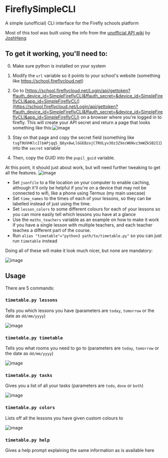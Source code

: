 # FireflySimpleCLI
A simple (unofficial) CLI interface for the Firefly schools platform

Most of this tool was built using the info from the [unofficial API wiki](https://github.com/JoshHeng/FireflyAPI/wiki) by [JoshHeng](https://github.com/JoshHeng)

## To get it working, you'll need to:
0. Make sure python is installed on your system
1. Modify the `url` variable so it points to your school's website (something like https://school.fireflycloud.net)
1. Go to [https://school.fireflycloud.net/Login/api/gettoken?ffauth_device_id=SimpleFireflyCLI&ffauth_secret=&device_id=SimpleFireflyCLI&app_id=SimpleFireflyCLI](https://school.fireflycloud.net/Login/api/gettoken?ffauth_device_id=SimpleFireflyCLI&ffauth_secret=&device_id=SimpleFireflyCLI&app_id=SimpleFireflyCLI) on a browser where you're logged in to firefly. This will create your API secret and return a page that looks something like this:![image](https://user-images.githubusercontent.com/48649272/226177026-2d7a6a3b-1b54-471c-8ef5-996d27af189b.png)

1. Stay on that page and copy the secret field (something like `tsgT9UVHKlcIlbAPjqq5_Q8yx8wLlGGEBzojCTROLyv3Oz3ZXecW6Nvz3mWZkSB2I1`) into the `secret` variable
1. Then, copy the GUID into the `pupil_guid` variable.

At this point, it should just about work, but will need further tweaking to get all the features.
![image](https://user-images.githubusercontent.com/48649272/226179234-c010fc39-dac8-44be-94a7-7c7675dd0f1e.png)

+ Set `jsonfile` to a file location on your computer to enable caching, although it'll only be helpful if you're on a device that may not be connected to wifi, like a phone using Termux (my main usecase)
+ Set `time_names` to the times of each of your lessons, so they can be labelled instead of just using the time.
+ Set `lesson_colors` to some different colours for each of your lessons so you can more easily tell which lessons you have at a glance
+ Use the `maths_teachers` variable as an example on how to make it work if you have a single lesson with multiple teachers, and each teacher teaches a different part of the course.
+ Run `alias "timetable"="python3 path/to/timetable.py"` so you can just run `timetable` instead

Doing all of these will make it look much nicer, but none are mandatory:

![image](https://user-images.githubusercontent.com/48649272/226179257-836db9db-5dca-47c1-aabb-ef5babdecf80.png)


## Usage

There are 5 commands:
### `timetable.py lessons`
Tells you which lessons you have (parameters are `today`, `tomorrow` or the date as `dd/mm/yyyy`)

![image](https://user-images.githubusercontent.com/48649272/226179278-35d1c540-5456-4140-b88c-b37cdeba5697.png)
### `timetable.py timetable`
Tells you what rooms you need to go to (parameters are `today`, `tomorrow` or the date as `dd/mm/yyyy`)

![image](https://user-images.githubusercontent.com/48649272/226178898-11b8ba10-08db-4ee0-8cca-aec9e65b6be8.png)
### `timetable.py tasks`
Gives you a list of all your tasks (parameters are `todo`, `done` or `both`)

![image](https://user-images.githubusercontent.com/48649272/226179314-65a575f4-3880-436c-8754-1b542275c7e9.png)
### `timetable.py colors`
Lists off all the lessons you have given custom colours to

![image](https://user-images.githubusercontent.com/48649272/226179340-4769cf08-f73f-407d-b5c1-085b16260b21.png)
### `timetable.py help`
Gives a help prompt explaining the same information as is available here
